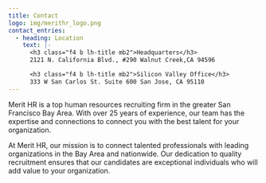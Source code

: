 ```yaml
---
title: Contact
logo: img/merithr_logo.png
contact_entries:
  - heading: Location
    text: |-
      <h3 class="f4 b lh-title mb2">Headquarters</h3>
      2121 N. California Blvd., #290 Walnut Creek,CA 94596

      <h3 class="f4 b lh-title mb2">Silicon Valley Office</h3>
      333 W San Carlos St. Suite 600 San Jose, CA 95110
---
```

<!--StartFragment-->

Merit HR is a top human resources recruiting firm in the greater San Francisco Bay Area. With over 25 years of experience, our team has the expertise and connections to connect you with the best talent for your organization.



At Merit HR, our mission is to connect talented professionals with leading organizations in the Bay Area and nationwide. Our dedication to quality recruitment ensures that our candidates are exceptional individuals who will add value to your organization.

<!--EndFragment-->